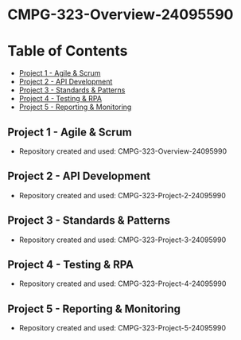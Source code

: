 # CMPG-323-Overview-24095590

# Table of Contents
 - [Project 1 - Agile & Scrum](#project-1---agile--scrum)
 - [Project 2 - API Development](#project-2---api-development)
 - [Project 3 - Standards & Patterns](#project-3---standards--patterns)
 - [Project 4 - Testing & RPA](#project-4---testing--rpa)
 - [Project 5 - Reporting & Monitoring](#project-5---reporting--monitoring)

## Project 1 - Agile & Scrum
- Repository created and used:  CMPG-323-Overview-24095990

## Project 2 - API Development
- Repository created and used:  CMPG-323-Project-2-24095990

## Project 3 - Standards & Patterns
- Repository created and used:  CMPG-323-Project-3-24095990

## Project 4 - Testing & RPA
- Repository created and used:  CMPG-323-Project-4-24095990

## Project 5 - Reporting & Monitoring
- Repository created and used:  CMPG-323-Project-5-24095990